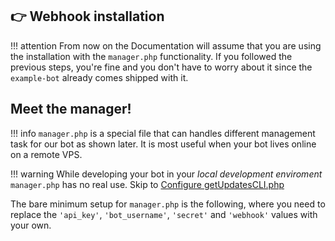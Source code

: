 ## :point_right: Webhook installation

!!! attention
    From now on the Documentation will assume that you are using the installation with the `manager.php` functionality. If you followed the previous steps, you're fine and you don't have to worry about it since the `example-bot` already comes shipped with it.


## Meet the manager!

!!! info
    `manager.php` is a special file that can handles different management task for our bot as shown later. It is most useful when your bot lives online on a remote VPS.

!!! warning
    While developing your bot in your _local development enviroment_ `manager.php` has no real use.
    Skip to [Configure getUpdatesCLI.php](#configure-getupdatescli)

 The bare minimum setup for `manager.php` is the following, where you need to replace the `'api_key'`, `'bot_username'`, `'secret'` and `'webhook'` values with your own.




 [^1]: It **must** support the UTF-8 encoding, if you don't know what I'm talking about chances are you are good with your editor since it's the default 99% of the time.
